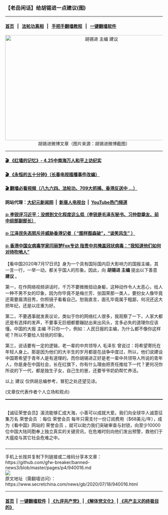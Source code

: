 ### 【老岳闲话】给胡锡进一点建议(图)
------------------------

#### [首页](https://github.com/gfw-breaker/banned-news3/blob/master/README.md) &nbsp;&nbsp;|&nbsp;&nbsp; [法轮功真相](https://github.com/begood0513/basic/blob/master/README.md)  &nbsp;&nbsp;|&nbsp;&nbsp; [手把手翻墙教程](https://github.com/gfw-breaker/guides/wiki)  &nbsp;&nbsp;|&nbsp;&nbsp; [一键翻墙软件](https://github.com/gfw-breaker/nogfw/blob/master/README.md)  



<div class="article_right" style="fone-color:#000">
 <p style="text-align: center;">
  <img alt="胡锡进 主编 建议" src="https://img3.secretchina.com/pic/2020/7-13/p2731681a310828775-ss.jpg" style="height:337px; width:600px"/>
  <br>
   胡锡进微博文章（图片来源：胡锡进微博截图）
   <span id="hideid" name="hideid" style="color:red;display:none;">
    <span href="https://www.secretchina.com">
    </span>
   </span>
  </br>
 </p>
 <div id="txt-mid1-t21-2017">
  

---

#### [ 🎬  《红墙的记忆》- 4.25中南海万人和平上访纪实](http://141.164.39.94:10000/videos/legend/425.html)

#### [ 🎬  《永恒的五十分钟》（长春电视插播事件改编） ](http://141.164.39.94:10000/videos/news/ComingForYou-2.html)

#### [ 🎬  翻墙必看视频（八九六四、法轮功、709大抓捕、香港反送中 ...）](https://github.com/gfw-breaker/links/blob/master/banned.md)

#### 网站代理：[大纪元新闻网](http://167.172.10.89:10080/gb/) &nbsp;|&nbsp; [新唐人电视台](http://167.172.10.89:8808/gb/) &nbsp;|&nbsp; [YouTube热门频道](http://158.247.203.241/youtube.html)

#### [ 💥 李锐评习近平：没想到文化程度这么低（李锐是毛泽东秘书、习仲勋挚友、前中组部副部长）](http://141.164.39.94:10000/videos/res/Communist/lirui-xi.html)

#### [ 💥 江泽民失态怒斥并威胁香港记者（ “图样图森破”，“谈笑风生” ）](http://141.164.39.94:10000/videos/res/realjzm/naive.html)

#### [ 💥 香港中国女病毒学家闫丽梦Fox专访 指责中共掩盖冠状病毒：“我知道他们如何对待吹哨人”](http://141.164.39.94:10000/videos/corona/yan.html)


  </div>
 </div>
 <p>
  【看中国2020年7月17日讯】身为一个具有国际国内巨大影响力的国报主编，其一言一行，一举一动，都关乎国人的形象。因此，向
  <strong>
   <span href="https://www.secretchina.com/news/gb/tag/胡锡进" target="_blank">
    胡锡进
   </span>
   主编
  </strong>
  提出以下善意
  <strong>
   建议
  </strong>
  。
  <span id="hideid" name="hideid" style="color:red;display:none;">
   <span href="https://www.secretchina.com">
   </span>
  </span>
 </p>
 <p>
  第一，在作网络视频讲话时，千万不要微微扭动身躯，这种动作令人太恶心，给人一种不男不女的印象，因为你毕竟不是梅兰芳、张国荣那一类人，要扮女人像毕竟还需要眉清目秀，你照镜子看看自己。恕我直言，面孔毕竟属于粗鄙，何况还这大把年纪，还是以庄重为好。
 </p>
 <p>
  第二，不要遇事就发表议论，类似于你的网络红人很多，我观察了一下，人家大都还是有选择的发声，不要事无巨细都要蹦跶出来出风头，言多必失的道理你应该懂。中国的大报
  <span href="https://www.secretchina.com/news/gb/tag/主编" target="_blank">
   主编
  </span>
  不只你一个，例如：人民日报的主编，为什么都不像你这样呢？所以不要给人轻佻的印象。
 </p>
 <p>
  第三，说话要有一定的逻辑，老一辈的中共领导人
  <span href="https://zh.wikipedia.org/wiki/%E6%AF%9B%E6%B3%BD%E4%B8%9C" target="_blank">
   毛泽东
  </span>
  曾说过：将希望寄托在年轻人身上。那是因为他们的大半生的岁月都是在战争中度过，所以，他们说建设中国寄希望于青年人是有道理的。而你胡锡进正好是老一辈中共领导人所说的青年人，你是身在中国社会，长在红旗下，你有什么理由把责任推给下一代？更何况你所说的下一代，都是独生子女，自己生的崽，还要爷爷奶奶帮忙养活。
 </p>
 <p>
  以上
  <span href="https://www.secretchina.com/news/gb/tag/建议" target="_blank">
   建议
  </span>
  仅供胡总编参考，冒犯之处还望见谅。​​​​
 </p>
 (文章仅代表作者个人立场和观点)
 <p style=" margin-bottom: 8px; ">
  <hr style="border-top: 1px dashed  ;" width="100%"/>
  <br/>
  【诚征荣誉会员】溪流能够汇成大海，小善可以成就大爱。我们向全球华人诚意征集万名
  <span href="/kzgd/subscribe.html" target="_blank">
   荣誉会员
  </span>
  ：每位
  <span href="/kzgd/subscribe.html" target="_blank">
   荣誉会员
  </span>
  每年只需支付一份订阅费用（$68美元/年），成为《看中国》网站的
  <span href="/kzgd/subscribe.html" target="_blank">
   荣誉会员
  </span>
  ，就可以助力我们突破审查与封锁，向至少10000位中国大陆同胞奉上独立真实的关键资讯，在危难时刻向他们发出预警，救他们于大瘟疫与其它社会危难之中。
  <center>
   <div style="max-width: 632px;height:180px; display: none; text-align: center; margin: 0 auto; overflow: hidden;overflow-x: hidden;">
    <div id="taboola-midarticle-thumbnails" style="max-width: 632px;height:180px;overflow: hidden;overflow-x: hidden;">
    </div>
   </div>
   <div>
    <center>
     <div id="div-gpt-ad-1589559869784-0">
     </div>
    </center>
   </div>
  </center>
  <center>
   <div>
    <div id="txt-mid2-t22-2017" style="display: block;  max-height: 351px;  overflow: hidden;">
     <div id="SC-21xx">
     </div>
     <ins class="adsbygoogle" data-ad-client="ca-pub-1276641434651360" data-ad-format="auto" data-ad-slot="4301710469" data-full-width-responsive="true" style="display:block">
     </ins>
    </div>
   </div>
  </center>
  <div style="padding-top:12px;">
  </div>
 </p>
</div>

<hr/>
手机上长按并复制下列链接或二维码分享本文章：<br/>
https://github.com/gfw-breaker/banned-news3/blob/master/pages/p4/940016.md <br/>
<a href='https://github.com/gfw-breaker/banned-news3/blob/master/pages/p4/940016.md'><img src='https://github.com/gfw-breaker/banned-news3/blob/master/pages/p4/940016.md.png'/></a> <br/>
原文地址（需翻墙访问）：https://www.secretchina.com/news/gb/2020/07/18/940016.html


------------------------
#### [首页](https://github.com/gfw-breaker/banned-news3/blob/master/README.md) &nbsp;|&nbsp; [一键翻墙软件](https://github.com/gfw-breaker/nogfw/blob/master/README.md) &nbsp;| [《九评共产党》](https://github.com/gfw-breaker/9ping.md/blob/master/README.md#九评之一评共产党是什么) | [《解体党文化》](https://github.com/gfw-breaker/jtdwh.md/blob/master/README.md) | [《共产主义的终极目的》](https://github.com/gfw-breaker/gczydzjmd.md/blob/master/README.md)


<img src='http://gfw-breaker.win/banned-news3/pages/p4/940016.md' width='0px' height='0px'/>